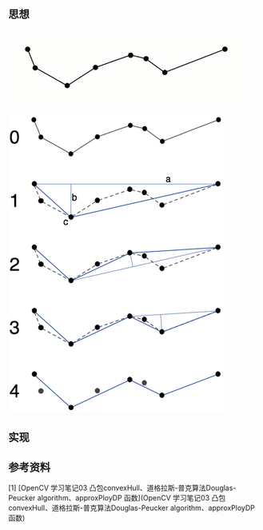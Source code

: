 

## 思想

![img](..\img\1100135-20190131115517814-194384239.gif)



![img](..\img\1100135-20190131103824765-2118401216.png)

## 实现



## 参考资料

[1] [OpenCV 学习笔记03 凸包convexHull、道格拉斯-普克算法Douglas-Peucker algorithm、approxPloyDP 函数](OpenCV 学习笔记03 凸包convexHull、道格拉斯-普克算法Douglas-Peucker algorithm、approxPloyDP 函数)